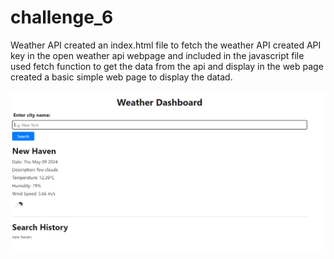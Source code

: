 # challenge_6
Weather API
created an index.html file to fetch the weather API
created API key in the open weather api webpage and included in the javascript file
used fetch function to get the data from the api and display in the web page
created a basic simple web page to display the datad.

![alt text][def]

[def]: image.png